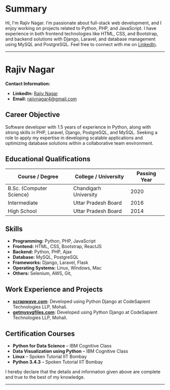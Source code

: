 # Summary
Hi, I'm Rajiv Nagar. I’m passionate about full-stack web development, and I enjoy working on projects related to Python, PHP, and JavaScript. I have experience in both frontend technologies like HTML, CSS, and Bootstrap, and backend solutions with Django, Laravel, and database management using MySQL and PostgreSQL. Feel free to connect with me on [LinkedIn](https://www.linkedin.com/in/rajiv-nagar-08071415b).

-----------------------------------------------------------------------------------------------------------------------------

# Rajiv Nagar

**Contact Information:**
- **LinkedIn:** [Rajiv Nagar](https://www.linkedin.com/in/rajiv-nagar-08071415b)
- **Email:** [rajivnagar4@gmail.com](mailto:rajivnagar4@gmail.com)

## Career Objective
Software developer with 1.5 years of experience in Python, along with strong skills in PHP, Laravel, Django, PostgreSQL, and MySQL. Seeking a role to apply my expertise in developing scalable applications and optimizing database solutions within a collaborative team environment.

## Educational Qualifications

| **Course / Degree**          | **College / University** | **Passing Year**  |
|------------------------------|--------------------------|-------------------|
| B.Sc. (Computer Science)     | Chandigarh University    |  2020             |
| Intermediate                 | Uttar Pradesh Board      |  2016             |
| High School                  | Uttar Pradesh Board      |  2014             |

## Skills

- **Programming:** Python, PHP, JavaScript
- **Frontend:** HTML, CSS, Bootstrap, ReactJS
- **Backend:** Python, PHP, Ajax
- **Database:** MySQL, PostgreSQL
- **Frameworks:** Django, Laravel, Flask
- **Operating Systems:** Linux, Windows, Mac
- **Others:** Selenium, AWS, Git,

## Work Experience and Projects

- **[scrapwave.com](#)**: Developed using Python Django at CodeSapient Technologies LLP, Mohali.
- **[getmysvgfiles.com](#)**: Developed using Python Django at CodeSapient Technologies LLP, Mohali.

## Certification Courses

- **Python for Data Science** – IBM Cognitive Class
- **Data Visualization using Python** – IBM Cognitive Class
- **Linux** – Spoken Tutorial IIT Bombay
- **Python 3.4.3** – Spoken Tutorial IIT Bombay

I hereby declare that the details and information given above are complete and true to the best of my knowledge.

---

